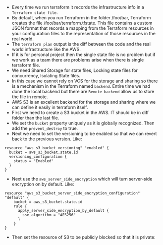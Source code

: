 * Every time we run terraform it records the infrastructure info in a `Terraform state file`. 
* By default, when you run Terraform in the folder /foo/bar, Terraform creates the file /foo/bar/terraform.tfstate. This file contains a custom JSON format that records a mapping from the Terraform resources in your configuration files to the representation of those resources in the real world.
* The `terraform plan` output is the diff between the code and the real world infrastructure like the AWS.
* If it is for personal project then the single state file is no problem but if we work as a team there are problems arise when there is single terraform file.
* We need Shared Storage for state files, Locking state files for concurrency, Isolating State files.
* In this case we cannot rely on VCS for the storage and sharing so there is a mechanism in the Terraform named `backend`. Entire time we had done the local backend but there are `Remote backend` allow us to store the file in remote.
* AWS S3 is an excellent backend for the storage and sharing where we can define it easily in terraform itself.
* First we need to create a S3 bucket in the AWS. IT should be in diff folder than the last file.
* We set the `bucket` property uniquely as it is globally recognized. Then add the `prevent_destroy` to true.
* Next we need to set the versioning to be enabled so that we can revert back to the previous version. Like:
```
resource "aws_s3_bucket_versioning" "enabled" {
  bucket = aws_s3_bucket.state.id
  versioning_configuration {
    status = "Enabled"
  }
}
```
* Next use the `aws_server_side_encryption` which will turn server-side encryption on by default. Like:
```
resource "aws_s3_bucket_server_side_encryption_configuration" "default" {
    bucket = aws_s3_bucket.state.id
    rule {
      apply_server_side_encryption_by_default {
        sse_algorithm = "AES256"
      }
    }
}
```
* Then set the resource of S3 to be publicly blocked so that it is private:
```

```